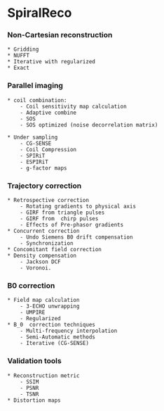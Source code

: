 # SpiralReco

### Non-Cartesian reconstruction
	* Gridding
	* NUFFT
	* Iterative with regularized
	* Exact
	
### Parallel imaging
	* coil combination:
		- Coil sensitivity map calculation
		- Adaptive combine
		- SOS
		- SOS optimized (noise decorrelation matrix)
		
	* Under sampling
		- CG-SENSE
		- Coil Compression
		- SPIRiT
		- ESPIRiT
		- g-factor maps
		
### Trajectory correction
	* Retrospective correction
		- Rotating gradients to physical axis
		- GIRF from triangle pulses
		- GIRF from  chirp pulses
		- Effects of Pre-phasor gradients
	* Concurrent correction
		- Undo Siemens B0 drift compensation
		- Synchronization
	* Concomitant field correction
	* Density compensation 
		- Jackson DCF
		- Voronoi.
### B0 correction
	* Field map calculation
		- 3-ECHO unwrapping
		- UMPIRE
		- Regularized
	* B_0  correction techniques
		- Multi-frequency interpolation
		- Semi-Automatic methods
		- Iterative (CG-SENSE)
### Validation tools
	* Reconstruction metric
		- SSIM
		- PSNR
		- TSNR
	* Distortion maps
